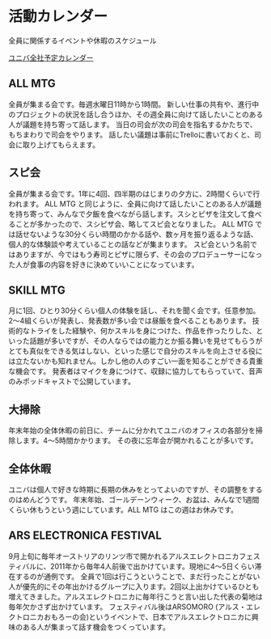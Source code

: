 # 活動カレンダー

全員に関係するイベントや休暇のスケジュール

[ユニバ全社予定カレンダー](https://calendar.google.com/calendar/b/2?cid=dW5pYmEuanBfMDJuMmNzZ2lqMmwwbXJmMDJoNXFjb243MmdAZ3JvdXAuY2FsZW5kYXIuZ29vZ2xlLmNvbQ)

## ALL MTG

全員が集まる会です。毎週水曜日11時から1時間。
新しい仕事の共有や、進行中のプロジェクトの状況を話し合うほか、その週全員に向けて話したいことのある人が議題を持ち寄って話します。
当日の司会が次の司会を指名するかたちで、もちまわりで司会をやります。
話したい議題は事前にTrelloに書いておくと、司会に取り上げてもらえます。

## スピ会

全員が集まる会です。1年に4回、四半期のはじまりの夕方に、2時間くらいで行われます。
ALL MTG と同じように、全員に向けて話したいことのある人が議題を持ち寄って、みんなで夕飯を食べながら話します。スシとピザを注文して食べることが多かったので、スシピザ会、略してスピ会となりました。
ALL MTG では話せないような30分くらい時間のかかる話や、数ヶ月を振り返るような話、個人的な体験談や考えていることの話などが集まります。
スピ会という名前ではありますが、今ではもう寿司とピザに限らず、その会のプロデューサーになった人が食事の内容を好きに決めていいことになっています。

## SKILL MTG

月に1回、ひとり30分くらい個人の体験を話し、それを聞く会です。任意参加。
2〜4組くらいが発表し、発表数が多い会では昼飯を食べることもあります。
技術的なトライをした経験や、何かスキルを身につけた、作品を作ったりした、といった話題が多いですが、その人ならではの能力とか振る舞いを見せてもらうがとても真似をできる気はしない、といった感じで自分のスキルを向上させる役には立たないかも知れません。しかし他の人のすごい一面を知ることができる貴重な機会です。
発表者はマイクを身につけて、収録に協力してもらっていて、音声のみポッドキャストで公開しています。

## 大掃除

年末年始の全体休暇の前日に、チームに分かれてユニバのオフィスの各部分を掃除します。4〜5時間かかります。
その夜に忘年会が開かれることが多いです。

## 全体休暇

ユニバは個人で好きな時期に長期の休みをとってよいのですが、その調整をするのはめんどうです。
年末年始、ゴールデーンウィーク、お盆は、みんなで1週間くらい休もうという週にしています。ALL MTG はこの週はお休みです。

## ARS ELECTRONICA FESTIVAL

9月上旬に毎年オーストリアのリンツ市で開かれるアルスエレクトロニカフェスティバルに、2011年から毎年4人前後で出かけています。現地に4〜5日くらい滞在するのが通例です。
全員で1回は行こうということで、まだ行ったことがない人が優先的にその年出かけるグループに入ります。2回以上出かけているひとも増えてきました。アルスエレクトロニカに毎年行こうと言い出した代表の菊地は毎年欠かさず出かけています。
フェスティバル後はARSOMORO (アルス・エレクトロニカおもろーの会)というイベントで、日本でアルスエレクトロニカに興味のある人が集まって話す機会をつくっています。
